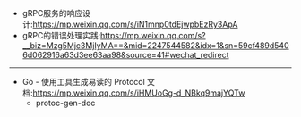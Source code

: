 + gRPC服务的响应设计:<https://mp.weixin.qq.com/s/iN1mnp0tdEjwpbEzRy3ApA>
+ gRPC的错误处理实践:<https://mp.weixin.qq.com/s?__biz=Mzg5Mjc3MjIyMA==&mid=2247544582&idx=1&sn=59cf489d5406d062916a63d3ee63aa98&source=41#wechat_redirect>


---

+ Go - 使用工具生成易读的 Protocol 文档:<https://mp.weixin.qq.com/s/iHMUoGg-d_NBkq9majYQTw>
    - protoc-gen-doc
    